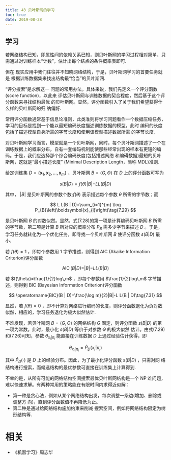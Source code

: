 ```yaml
---
title: 43 贝叶斯网的学习
toc: true
date: 2019-08-28
---
```


## 学习

若网络结构已知，即属性间的依赖关系已知，则贝叶斯网的学习过程相对简单，只需通过对训练样本“计数”，估计出每个结点的条件概率表即可.

但在 现实应用中我们往往并不知晓网络结构，于是，贝叶斯网学习的首要任务就是 根据训练数据集来找出结构最“恰当”的贝叶斯网.

“评分搜索”是求解这一 问题的常用办法。具体来说，我们先定义一个评分函数(score function)，以此来 评估贝叶斯网与训练数据的契合程度，然后基于这个评分函数来寻找结构最优 的贝叶斯网。显然，评分函数引入了关于我们希望获得什么样的贝叶斯网的归 纳偏好.

常用评分函数通常基于信息论准则，此类准则将学习问题看作一个数据压缩任务，学习的目标是找到一个能以最短编码长度描述训练数据的模型，此时 编码的长度包括了描述模型自身所需的字节长度和使用该模型描述数据所需 的字节长度.

对贝叶斯网学习而言，模型就是一个贝叶斯网，同时，每个贝叶斯网描述了一个在训练数据上的概率分布，自有一套编码机制能使那些经常出现的样本有更短的编码。于是，我们应选择那个综合编码长度(包括描述网络 和编碍数据)最短的贝叶斯网，这就是“最小描述长度” (Minimal Description Length，简称 MDL)准则.


给定训练集 $D=\left\{\boldsymbol{x}_{1}, \boldsymbol{x}_{2}, \ldots, \boldsymbol{x}_{m}\right\}$ ，贝叶斯网 $B=\langle G, \Theta\rangle$  在 $D$ 上的评分函数可写为

$$
s(B | D)=f(\theta)|B|-L L(B | D)\tag{7.28}
$$

其中， $|B|$ 是贝叶斯网的参数个数;$f(\theta)$ 表示描述每个参数 $\theta$ 所需的字节数；而

$$
L L(B | D)=\sum_{i=1}^{m} \log P_{B}\left(\boldsymbol{x}_{i}\right)\tag{7.29}
$$

是贝叶斯网 $B$ 的对数似然。显然，式(7.28)的第一项是计算编码贝叶斯网 $B$ 所需的字节数，第二项是计算 $B$ 所对应的概率分布 $P_B$ 需多少字节来描述 $D$ 。于是，学习任务就转化为一个优化任务，即寻找一个贝叶斯网 $B$ 使评分函数 $s(B|D)$ 最小.

若 $f(\theta)=1$ ，即每个参数用 1 字节描述，则得到 AIC (Akaike Information Criterion)评分函数

$$
\operatorname{AIC}(B | D)=|B|-L L(B | D)\tag{7.30}
$$


若 $f(\theta)=\frac{1}{2}log\,m$ ，即每个参数用 $\frac{1}{2}log\,m$ 字节描述，则得到 BIC (Bayesian Information Criterion)评分函数

$$
\operatorname{BIC}(B | D)=\frac{\log m}{2}|B|-L L(B | D)\tag{7.31}
$$

显然，若 $f(\theta)=0$ ，即不计算对网络进行编码的长度，则评分函数退化为负对数似然，相应的，学习任务退化为极大似然估计.

不难发现，若贝叶斯网 $B=\langle G,\Theta\rangle$ 的网络结构 $G$ 固定，则评分函数 $s(B|D)$ 的第一项为常数。此时，最小化 $s(B|D)$ 等价于对参数 $\Theta$ 的极大似然 估计。由式(7.29)和(7.26)可知，参数 $\theta_{x_i|\pi_i}$ 能直接在训练数据 $D$ 上通过经验估计获得，即

$$
\theta_{x_{i} | \pi_{i}}=\hat{P}_{D}\left(x_{i} | \pi_{i}\right)\tag{7.32}
$$


其中 $\hat{P}_D(\cdot )$ 是 $D$ 上的经验分布。因此，为了最小化评分函数 $s(B|D)$ ，只需对网 络结构进行搜索，而候选结构的最优参数可直接在训练集上计算得到.


不幸的是，从所有可能的网络结构空间搜索最优贝叶斯网结构是一个 NP 难问题，难以快速求解。有两种常用的策略能在有限时间内求得近似解：

- 第一种是贪心法，例如从某个网络结构出发，每次调整一条边(增加、删除或调整方 向)，直到评分函数值不再降低为止。
- 第二种是通过给网络结构施加约束来削减 搜索空间，例如将网络结构限定为树形结构等.





# 相关

- 《机器学习》周志华
